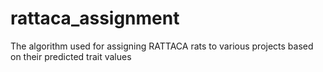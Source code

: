 # rattaca_assignment
The algorithm used for assigning RATTACA rats to various projects based on their predicted trait values
